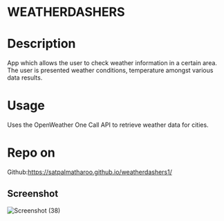 # WEATHERDASHERS

# Description
App which allows the user to check weather information in a certain area.  The user is presented weather conditions, temperature amongst various data results.

# Usage
Uses the OpenWeather One Call API to retrieve weather data for cities. 


# Repo on 
Github:https://satpalmatharoo.github.io/weatherdashers1/

## Screenshot
![Screenshot (38)](https://user-images.githubusercontent.com/84681197/154607873-548fa46c-1e7b-4022-9728-11afdb792df3.png)


